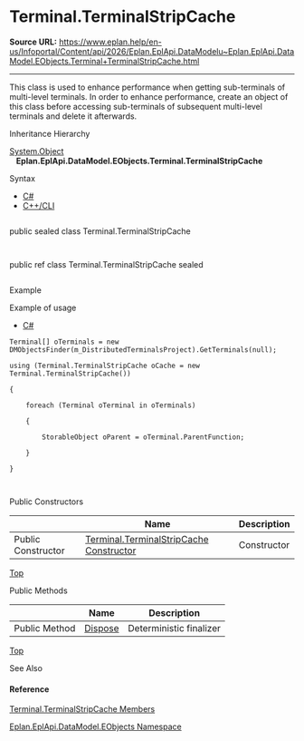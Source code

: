 # Terminal.TerminalStripCache

**Source URL:** https://www.eplan.help/en-us/Infoportal/Content/api/2026/Eplan.EplApi.DataModelu~Eplan.EplApi.DataModel.EObjects.Terminal+TerminalStripCache.html

---

This class is used to enhance performance when getting sub-terminals of multi-level terminals. In order to enhance performance, create an object of this class before accessing sub-terminals of subsequent multi-level terminals and delete it afterwards.

Inheritance Hierarchy

[System.Object](#)  
   **Eplan.EplApi.DataModel.EObjects.Terminal.TerminalStripCache**

Syntax

- [C#](#i-syntax-CS)
- [C++/CLI](#i-syntax-CPP2005)

```
```
public sealed class Terminal.TerminalStripCache
```
```

```
```
public ref class Terminal.TerminalStripCache sealed
```
```

Example

Example of usage

- [C#](#i-tab-content-673b2cce-56a0-42ed-85bc-902d12f9e4e4)

```
Terminal[] oTerminals = new DMObjectsFinder(m_DistributedTerminalsProject).GetTerminals(null);
using (Terminal.TerminalStripCache oCache = new Terminal.TerminalStripCache())
{
    foreach (Terminal oTerminal in oTerminals)
    {
        StorableObject oParent = oTerminal.ParentFunction;
    }
}

```

Public Constructors

|  | Name | Description |
| --- | --- | --- |
| Public Constructor | [Terminal.TerminalStripCache Constructor](Eplan.EplApi.DataModelu~Eplan.EplApi.DataModel.EObjects.Terminal+TerminalStripCache~_ctor.html) | Constructor |

[Top](#top)




Public Methods

|  | Name | Description |
| --- | --- | --- |
| Public Method | [Dispose](Eplan.EplApi.DataModelu~Eplan.EplApi.DataModel.EObjects.Terminal+TerminalStripCache~Dispose().html) | Deterministic finalizer |

[Top](#top)




See Also

#### Reference

[Terminal.TerminalStripCache Members](Eplan.EplApi.DataModelu~Eplan.EplApi.DataModel.EObjects.Terminal+TerminalStripCache_members.html)
  
[Eplan.EplApi.DataModel.EObjects Namespace](Eplan.EplApi.DataModelu~Eplan.EplApi.DataModel.EObjects_namespace.html)